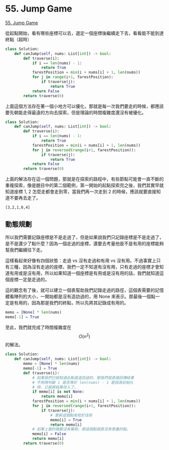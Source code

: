 # 55. Jump Game

[55. Jump Game](https://leetcode.com/problems/jump-game/)

從起點開始，看有哪些座標可以去，選定一個座標後繼續走下去，看看能不能到達終點（超時）

```python
class Solution:
    def canJump(self, nums: List[int]) -> bool:    
        def traverse(i):
            if i == len(nums) - 1:
                return True
            farestPosition = min(i + nums[i] + 1, len(nums))
            for j in range(i+1, farestPosition):
                if traverse(j):
                    return True
            return False
        return traverse(0)
```

上面這個方法存在著一個小地方可以優化，那就是每一次我們要走的時候，都應該要先朝能走得最遠的方向去探索，但是理論的時間複雜度還沒有被優化。

```python
class Solution:
    def canJump(self, nums: List[int]) -> bool:    
        def traverse(i):
            if i == len(nums) - 1:
                return True
            farestPosition = min(i + nums[i] + 1, len(nums))
            for j in reversed(range(i+1, farestPosition)):
                if traverse(j):
                    return True
            return False
        return traverse(0)
```

上面的解法存在這一個問題，那就是在探索的路程中，有些節點可能會一直不斷的重複探索，像是題目中的第二個範例，第一開始的起點探索完之後，我們其實早就知道座標 1, 2 怎麼走都會走到零，當我們再一次走到 2 的時候，應該就要直接知道不要再去走了。

```text
[3,2,1,0,4]
```

## 動態規劃

所以我們需要記錄座標是不是走過了，但是如果說我們只記錄座標是不是走過了，是不是還少了點什麼？因為一個走過的座標，還要去考量他是不是有用的座標能夠幫我們繼續往下走。

這樣看起來好像有四個狀態：走過 vs 沒有走過和有用 vs 沒有用。不過事實上只有三種，因為沒有走過的座標，我們一定不知道有沒有用，只有走過的座標才會知道有用或是沒有用，所以如果知道一個座標是有用或是沒有用的話，我們就知道這個座標一定是走過的。

這的觀念有了後，就可以建立一個表幫助我們記錄走過的路徑，這個表需要的記憶體看陣列的大小，一開始都是沒有造訪過的，用 None 來表示。那最後一個點一定是有用的，因為那是我們的終點，所以先將其記錄成有用的。

```python
memo = [None] * len(nums)
memo[-1] = True
```

至此，我們就完成了時間複雜度在 $$O(n^2)$$ 的解法。

```python
class Solution:
    def canJump(self, nums: List[int]) -> bool:
        memo = [None] * len(nums)
        memo[-1] = True
        def traverse(i):
            # 如果我們已經知道此點是造訪過的，那我們就直接回傳結果
            # 不用再判斷 i 是否等於 len(nums) - 1 是因為初始化
            # 時，已經將結果存入了。
            if memo[i] is not None:
                return memo[i]
            farestPosition = min(i + nums[i] + 1, len(nums))
            for j in reversed(range(i+1, farestPosition)):
                if traverse(j):
                    # 更新這個點有助於往前
                    memo[i] = True
                    return memo[i]
            # 如果上面的路都沒有幫助，那這個點就是沒有意義的點。
            memo[i] = False
            return memo[i]
        return traverse(0)
```

